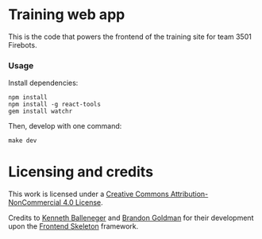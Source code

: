 # Training web app

This is the code that powers the frontend of the training site for team 3501 Firebots.

### Usage

Install dependencies:

    npm install
    npm install -g react-tools
    gem install watchr

Then, develop with one command:

    make dev

# Licensing and credits

This work is licensed under a [Creative Commons Attribution-NonCommercial 4.0 License](http://creativecommons.org/licenses/by-nc/4.0/).

Credits to [Kenneth Balleneger](https://github.com/kballenegger/) and [Brandon Goldman](https://github.com/bgoldman) for their development upon the [Frontend Skeleton](https://github.com/kballenegger/frontend-skeleton) framework.
